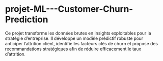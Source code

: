 # projet-ML---Customer-Churn-Prediction
Ce projet transforme les données brutes en insights exploitables pour la stratégie d’entreprise. Il développe un modèle prédictif robuste pour anticiper l’attrition client, identifie les facteurs clés de churn et propose des recommandations stratégiques afin de réduire efficacement le taux d’attrition.
